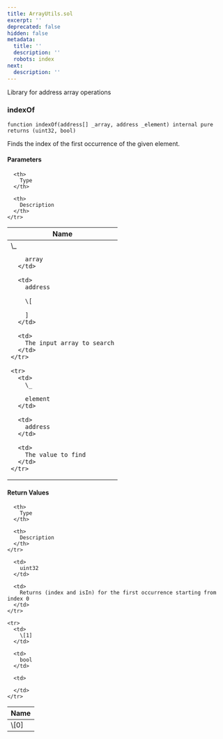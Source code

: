 ```yaml
---
title: ArrayUtils.sol
excerpt: ''
deprecated: false
hidden: false
metadata:
  title: ''
  description: ''
  robots: index
next:
  description: ''
---
```

Library for address array operations

### indexOf

```solidity
function indexOf(address[] _array, address _element) internal pure returns (uint32, bool)
```

Finds the index of the first occurrence of the given element.

#### Parameters

<Table>
  <thead>
    <tr>
      <th>
        Name
      </th>

      <th>
        Type
      </th>

      <th>
        Description
      </th>
    </tr>
  </thead>

  <tbody>
    <tr>
      <td>
        \_

        array
      </td>

      <td>
        address

        \[

        ]
      </td>

      <td>
        The input array to search
      </td>
    </tr>

    <tr>
      <td>
        \_

        element
      </td>

      <td>
        address
      </td>

      <td>
        The value to find
      </td>
    </tr>
  </tbody>
</Table>

#### Return Values

<Table>
  <thead>
    <tr>
      <th>
        Name
      </th>

      <th>
        Type
      </th>

      <th>
        Description
      </th>
    </tr>
  </thead>

  <tbody>
    <tr>
      <td>
        \[0]
      </td>

      <td>
        uint32
      </td>

      <td>
        Returns (index and isIn) for the first occurrence starting from index 0
      </td>
    </tr>

    <tr>
      <td>
        \[1]
      </td>

      <td>
        bool
      </td>

      <td>

      </td>
    </tr>
  </tbody>
</Table>
